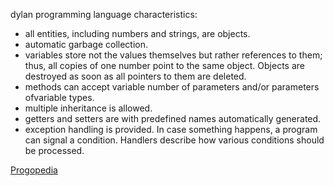 dylan programming language characteristics:

- all entities, including numbers and strings, are objects.
- automatic garbage collection.
- variables store not the values themselves but rather references to them; thus, all copies of one number point to the same object. Objects are destroyed as soon as all pointers to them are deleted.
- methods can accept variable number of parameters and/or parameters ofvariable types.
- multiple inheritance is allowed.
- getters and setters are with predefined names automatically generated.
- exception handling is provided. In case something happens, a program can signal a condition. Handlers describe how various conditions should be processed.



[Progopedia](http://progopedia.com/language/dylan/)